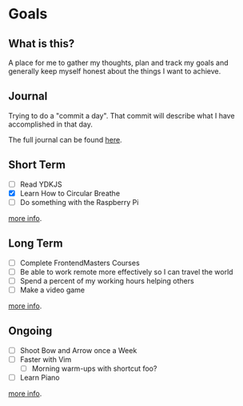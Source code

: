 # Goals

## What is this?
A place for me to gather my thoughts, plan and track my goals and generally keep
myself honest about the things I want to achieve.

## Journal
Trying to do a "commit a day". That commit will describe what I have accomplished
in that day.

The full journal can be found [here]().

## Short Term
- [ ] Read YDKJS
- [x] Learn How to Circular Breathe
- [ ] Do something with the Raspberry Pi

[more info]().

## Long Term
- [ ] Complete FrontendMasters Courses
- [ ] Be able to work remote more effectively so I can travel the world
- [ ] Spend a percent of my working hours helping others
- [ ] Make a video game

[more info]().

## Ongoing
- [ ] Shoot Bow and Arrow once a Week
- [ ] Faster with Vim
  - [ ] Morning warm-ups with shortcut foo?
- [ ] Learn Piano

[more info]().
